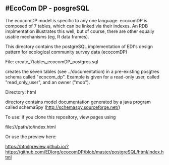 #EcoCom DP - posgreSQL
---

The ecocomDP model is specific to any one language.  ecocomDP is composed of 7 tables, which can be linked via their indexes. An RDB implmentation illustrates this well, but of course, there are other equally usable mechanisms (eg, R data frames).


This directory contains the postgreSQL implementation of EDI's design pattern for ecological community survey data (ecocomDP)


File: create_7tables_ecocomDP_postgres.sql

creates the seven tables (see ../documentation) in a pre-existing posgtres schema called "ecocom_dp".
Example is given for a read-only user, called "read_only_user", and an owner ("mob").

Directory: html

directory contains model documentation generated by a java program called schemaSpy (http://schemaspy.sourceforge.net/)

To use: if you clone this repository, view pages using 

file:///path/to/index.html

Or use the preview here:

https://htmlpreview.github.io/?https://github.com/EDIorg/ecocomDP/blob/master/postgreSQL/html/index.html

